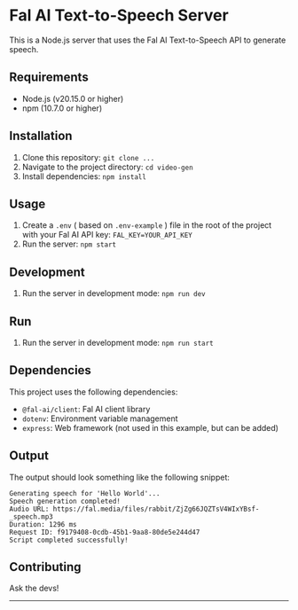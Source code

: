 # Fal AI Text-to-Speech Server

This is a Node.js server that uses the Fal AI Text-to-Speech API to generate speech.

## Requirements

* Node.js (v20.15.0 or higher)
* npm (10.7.0 or higher)

## Installation

1. Clone this repository: `git clone ...`
2. Navigate to the project directory: `cd video-gen`
3. Install dependencies: `npm install`

## Usage

1. Create a `.env` ( based on `.env-example` ) file in the root of the project with your Fal AI API key: `FAL_KEY=YOUR_API_KEY`
2. Run the server: `npm start`

## Development

1. Run the server in development mode: `npm run dev`

## Run

1. Run the server in development mode: `npm run start`

## Dependencies

This project uses the following dependencies:

* `@fal-ai/client`: Fal AI client library
* `dotenv`: Environment variable management
* `express`: Web framework (not used in this example, but can be added)

## Output

The output should look something like the following snippet:

```
Generating speech for 'Hello World'...
Speech generation completed!
Audio URL: https://fal.media/files/rabbit/ZjZg66JQZTsV4WIxYBsf-_speech.mp3
Duration: 1296 ms
Request ID: f9179408-0cdb-45b1-9aa8-80de5e244d47
Script completed successfully!
```

## Contributing

Ask the devs!

---
